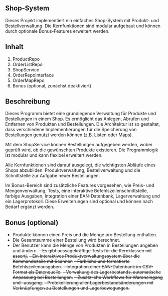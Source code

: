 ## Shop-System 
Dieses Projekt implementiert ein einfaches Shop-System mit Produkt- und Bestellverwaltung. Die Kernfunktionen sind modular aufgebaut und können durch optionale Bonus-Features erweitert werden.

## Inhalt
1. ProductRepo
2. OrderListRepo
3. ShopService
4. OrderRepoInterface
5. OrderMapRepo
6. Bonus (optional, zunächst deaktiviert)

## Beschreibung

Dieses Programm bietet eine grundlegende Verwaltung für Produkte und Bestellungen in einem Shop. Es ermöglicht das Anlegen, Abrufen und Entfernen von Produkten und Bestellungen. Die Architektur ist so gestaltet, dass verschiedene Implementierungen für die Speicherung von Bestellungen genutzt werden können (z.B. Listen oder Maps).

Mit dem ShopService können Bestellungen aufgegeben werden, wobei geprüft wird, ob die gewünschten Produkte existieren. Die Programmlogik ist modular und kann flexibel erweitert werden.

Alle Kernfunktionen sind darauf ausgelegt, die wichtigsten Abläufe eines Shops abzubilden: Produktverwaltung, Bestellverwaltung und die Schnittstelle zur Aufgabe neuer Bestellungen.

Im Bonus-Bereich sind zusätzliche Features vorgesehen, wie Preis- und Mengenverwaltung, Tests, eine interaktive Befehlszeilenschnittstelle, farbige Ausgaben, Integration einer EAN-Datenbank, Lagerverwaltung und ein Lagerprotokoll. Diese Erweiterungen sind optional und können nach Bedarf ergänzt werden.

## Bonus (optional)

- Produkte können einen Preis und die Menge pro Bestellung enthalten.
- Die Gesamtsumme einer Bestellung wird berechnet.
- Der Benutzer kann die Menge von Produkten in Bestellungen angeben und ändern.
~~- Es gibt aussagekräftige Tests für die Kernklassen mit assertj.~~
~~- Ein interaktives Produktverwaltungssystem über die Kommandozeile mit Scanner.~~
~~- Farbliche und formatierte Befehlszeilenausgaben.~~
~~- Integration einer EAN-Datenbank im CSV-Format als Datenquelle.~~
~~- Verwaltung des Lagerbestands, automatische Anpassung bei Bestellungen.~~
~~- Zusätzliche Workflows für Wareneingang und -ausgang.~~
~~- Protokollierung aller Lagerbestandsänderungen mit Verknüpfungen zu Bestellungen und Lagerbewegungen.~~
